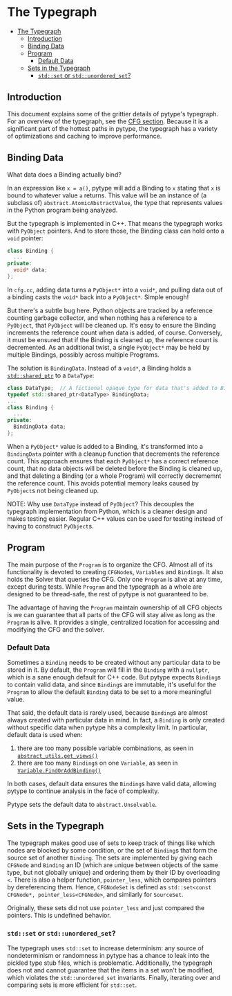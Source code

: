 # The Typegraph

<!--ts-->
   * [The Typegraph](#the-typegraph)
      * [Introduction](#introduction)
      * [Binding Data](#binding-data)
      * [Program](#program)
         * [Default Data](#default-data)
      * [Sets in the Typegraph](#sets-in-the-typegraph)
         * [<code>std::set</code> or <code>std::unordered_set</code>?](#stdset-or-stdunordered_set)

<!-- Added by: tsudol, at: 2020-09-11T16:28-07:00 -->

<!--te-->

## Introduction

This document explains some of the grittier details of pytype's typegraph. For
an overview of the typegraph, see the [CFG section][cfg-doc]. Because it is a
significant part of the hottest paths in pytype, the typegraph has a variety of
optimizations and caching to improve performance.

[cfg-doc]: ./index.md#cfg

## Binding Data

What data does a Binding actually bind?

In an expression like `x = a()`, pytype will add a Binding to `x` stating that
`x` is bound to whatever value `a` returns. This value will be an instance of (a
subclass of) `abstract.AtomicAbstractValue`, the type that represents values in
the Python program being analyzed.

But the typegraph is implemented in C++. That means the typegraph works with
`PyObject` pointers. And to store those, the Binding class can hold onto a
`void` pointer:

```c++
class Binding {
  ...
private:
  void* data;
};
```

In `cfg.cc`, adding data turns a `PyObject*` into a `void*`, and pulling data
out of a binding casts the `void*` back into a `PyObject*`. Simple enough!

But there's a subtle bug here. Python objects are tracked by a reference
counting garbage collector, and when nothing has a reference to a `PyObject`,
that `PyObject` will be cleaned up. It's easy to ensure the Binding increments
the reference count when data is added, of course. Conversely, it must be
ensured that if the Binding is cleaned up, the reference count is decremented.
As an additional twist, a single `PyObject*` may be held by multiple Bindings,
possibly across multiple Programs.

The solution is `BindingData`. Instead of a `void*`, a Binding holds a
[`std::shared_ptr`][shared-ptr-doc] to a `DataType`:

```c++
class DataType;  // A fictional opaque type for data that's added to Bindings.
typedef std::shared_ptr<DataType> BindingData;
...
class Binding {
  ...
private:
  BindingData data;
};
```

When a `PyObject*` value is added to a Binding, it's transformed into a
`BindingData` pointer with a cleanup function that decrements the reference
count. This approach ensures that each `PyObject*` has a correct reference
count, that no data objects will be deleted before the Binding is cleaned up,
and that deleting a Binding (or a whole Program) will correctly decrememnt the
reference count. This avoids potential memory leaks caused by `PyObject`s not
being cleaned up.

NOTE: Why use `DataType` instead of `PyObject`? This decouples the typegraph
implementation from Python, which is a cleaner design and makes testing easier.
Regular C++ values can be used for testing instead of having to construct
`PyObject`s.

[shared-ptr-doc]: https://en.cppreference.com/w/cpp/memory/shared_ptr

## Program

The main purpose of the `Program` is to organize the CFG. Almost all of its
functionality is devoted to creating `CFGNode`s, `Variable`s and `Binding`s. It
also holds the Solver that queries the CFG. Only one `Program` is alive at any
time, except during tests. While `Program` and the typegraph as a whole are
designed to be thread-safe, the rest of pytype is not guaranteed to be.

The advantage of having the `Program` maintain ownership of all CFG objects is
we can guarantee that all parts of the CFG will stay alive as long as the
`Program` is alive. It provides a single, centralized location for accessing and
modifying the CFG and the solver.

### Default Data

Sometimes a `Binding` needs to be created without any particular data to be
stored in it. By default, the `Program` will fill in the `Binding` with a
`nullptr`, which is a sane enough default for C++ code. But pytype expects
`Binding`s to contain valid data, and since `Binding`s are immutable, it's
useful for the `Program` to allow the default `Binding` data to be set to a more
meaningful value.

That said, the default data is rarely used, because `Binding`s are almost always
created with particular data in mind. In fact, a `Binding` is only created
without specific data when pytype hits a complexity limit. In particular,
default data is used when:

1.  there are too many possible variable combinations, as seen in
    [`abstract_utils.get_views()`][get_views]
2.  there are too many `Binding`s on one `Variable`, as seen in
    [`Variable.FindOrAddBinding()`][find_or_add_binding]

In both cases, default data ensures the `Binding`s have valid data, allowing
pytype to continue analysis in the face of complexity.

Pytype sets the default data to `abstract.Unsolvable`.

[find_or_add_binding]: https://github.com/google/pytype/blob/master/pytype/typegraph/typegraph.cc#L238
[get_views]: https://github.com/google/pytype/blob/master/pytype/abstract_utils.py#L124

## Sets in the Typegraph

The typegraph makes good use of sets to keep track of things like which nodes
are blocked by some condition, or the set of `Binding`s that form the source set
of another `Binding`. The sets are implemented by giving each `CFGNode` and
`Binding` an ID (which are unique between objects of the same type, but not
globally unique) and ordering them by their ID by overloading `<`. There is also
a helper function, `pointer_less`, which compares pointers by dereferencing
them. Hence, `CFGNodeSet` is defined as `std::set<const CFGNode*,
pointer_less<CFGNode>`, and similarly for `SourceSet`.

Originally, these sets did not use `pointer_less` and just compared the
pointers. This is undefined behavior.

### `std::set` or `std::unordered_set`?

The typegraph uses `std::set` to increase determinism: any source of
nondeterminism or randomness in pytype has a chance to leak into the pickled
type stub files, which is problematic. Additionally, the typegraph does not and
cannot guarantee that the items in a set won't be modified, which violates the
`std::unordered_set` invariants. Finally, iterating over and comparing sets is
more efficient for `std::set`.

<!--
Reachability (reachable.h and .cc)

-   we know it's to make parts of the solver faster.
-   But how
-   and does it actually?

Hashing and Sets

-   CFGNodes and Bindings have partial ordering using operator<
-   They also have Hashes
-   This + everything in map_util.h is just to enable using sets and hashes of
    CFGnodes, bindings, etc.

Solver

-   The algorithm used.
-->
